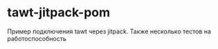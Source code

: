 # tawt-jitpack-pom

Пример подключения tawt через jitpack.
Также несколько тестов на работоспособность